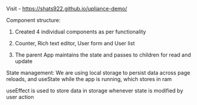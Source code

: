 Visit -  https://shats922.github.io/upliance-demo/

Component structure:

1. Created 4 individual components as per functionality 

2. Counter, Rich text editor, User form and User list

3. The parent App maintains the state and passes to children for read and update

State management: We are using local storage to persist data across page reloads, and useState while the app is running, which stores in ram 

useEffect is used to store data in storage whenever state is modified by user action
 
